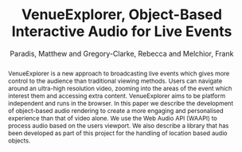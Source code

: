 --- 
title: "VenueExplorer, Object-Based Interactive Audio for Live Events" 
abstract: "VenueExplorer is a new approach to broadcasting live events which gives more control to the audience than traditional viewing methods. Users can navigate around an ultra-high resolution video, zooming into the areas of the event which interest them and accessing extra content. VenueExplorer aims to be platform independent and runs in the browser. In this paper we describe the development of object-based audio rendering to create a more engaging and personalised experience than that of video alone. We use the Web Audio API (WAAPI) to process audio based on the users viewport. We also describe a library that has been developed as part of this project for the handling of location based audio objects." 
address: "Paris" 
author: "Paradis, Matthew and Gregory-Clarke, Rebecca and Melchior, Frank"
webAuthor: "Matthew Paradis, Rebecca Gregory-Clarke, Frank Melchior" 
booktitle: "Proceedings of the International Web Audio Conference" 
editor: "Goldszmidt, Samuel and Schnell, Norbert and Saiz, Victor and Matuszewski, Benjamin" 
month: "Proceedings of the International Web Audio Conference"
pages: "" 
publisher: "IRCAM" 
series: "WAC '15"
track: "Paper"  
year: "2015" 
id: "2015_7" 
tags: year2015
media: none 
pdflink: /_data/papers/pdf/2015/2015_7.pdf
ISSN: 2663-5844
---
